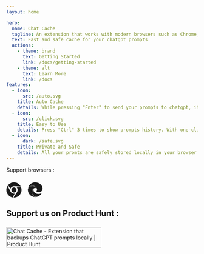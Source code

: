 ```yaml
---
layout: home

hero:
  name: Chat Cache
  tagline: An extension that works with modern browsers such as Chrome, Firefox, and Safari.
  text: Fast and safe cache for your chatgpt prompts
  actions:
    - theme: brand
      text: Getting Started
      link: /docs/getting-started
    - theme: alt
      text: Learn More
      link: /docs
features:
  - icon:
      src: /auto.svg
    title: Auto Cache
    details: While pressing "Enter" to send your prompts to chatgpt, it will be automatically cached.
  - icon:
      src: /click.svg
    title: Easy to Use
    details: Press "Ctrl" 3 times to show prompts history. With one-click you can restore it to the input.
  - icon:
      dark: /safe.svg
    title: Private and Safe
    details: All your promts are safely stored locally in your browser.
---
```


Support browsers :

<div style="margin-top: 1.5rem; display: flex; gap: 1rem;">
  <a href="https://chromewebstore.google.com/detail/chat-cache/jpacfhgclpnakbomojgmidmfcmjcddgj">
    <svg style="width: 2.5rem;" xmlns="http://www.w3.org/2000/svg" xmlns:xlink="http://www.w3.org/1999/xlink" viewBox="0 0 496 512"><path d="M131.5 217.5L55.1 100.1c47.6-59.2 119-91.8 192-92.1c42.3-.3 85.5 10.5 124.8 33.2c43.4 25.2 76.4 61.4 97.4 103L264 133.4c-58.1-3.4-113.4 29.3-132.5 84.1zm32.9 38.5c0 46.2 37.4 83.6 83.6 83.6s83.6-37.4 83.6-83.6s-37.4-83.6-83.6-83.6s-83.6 37.3-83.6 83.6zm314.9-89.2L339.6 174c37.9 44.3 38.5 108.2 6.6 157.2L234.1 503.6c46.5 2.5 94.4-7.7 137.8-32.9c107.4-62 150.9-192 107.4-303.9zM133.7 303.6L40.4 120.1C14.9 159.1 0 205.9 0 256c0 124 90.8 226.7 209.5 244.9l63.7-124.8c-57.6 10.8-113.2-20.8-139.5-72.5z" fill="currentColor"></path>
    </svg>
  </a>
  <a href="https://microsoftedge.microsoft.com/addons/detail/phdkbmfbhpifdhdkflflgnibakcffoop">
    <svg style="width: 2.5rem;" xmlns="http://www.w3.org/2000/svg" xmlns:xlink="http://www.w3.org/1999/xlink" viewBox="0 0 512 512"><path d="M481.92 134.48C440.87 54.18 352.26 8 255.91 8C137.05 8 37.51 91.68 13.47 203.66c26-46.49 86.22-79.14 149.46-79.14c79.27 0 121.09 48.93 122.25 50.18c22 23.8 33 50.39 33 83.1c0 10.4-5.31 25.82-15.11 38.57c-1.57 2-6.39 4.84-6.39 11c0 5.06 3.29 9.92 9.14 14c27.86 19.37 80.37 16.81 80.51 16.81A115.39 115.39 0 0 0 444.94 322a118.92 118.92 0 0 0 58.95-102.44c.5-43.43-15.5-72.3-21.97-85.08zM212.77 475.67a154.88 154.88 0 0 1-46.64-45c-32.94-47.42-34.24-95.6-20.1-136A155.5 155.5 0 0 1 203 215.75c59-45.2 94.84-5.65 99.06-1a80 80 0 0 0-4.89-10.14c-9.24-15.93-24-36.41-56.56-53.51c-33.72-17.69-70.59-18.59-77.64-18.59c-38.71 0-77.9 13-107.53 35.69C35.68 183.3 12.77 208.72 8.6 243c-1.08 12.31-2.75 62.8 23 118.27a248 248 0 0 0 248.3 141.61c-38.12-6.62-65.85-26.64-67.13-27.21zm250.72-98.33a7.76 7.76 0 0 0-7.92-.23a181.66 181.66 0 0 1-20.41 9.12a197.54 197.54 0 0 1-69.55 12.52c-91.67 0-171.52-63.06-171.52-144a61.12 61.12 0 0 1 6.52-26.75a168.72 168.72 0 0 0-38.76 50c-14.92 29.37-33 88.13 13.33 151.66c6.51 8.91 23 30 56 47.67c23.57 12.65 49 19.61 71.7 19.61c35.14 0 115.43-33.44 163-108.87a7.75 7.75 0 0 0-2.39-10.73z" fill="currentColor"></path></svg>
    </a>
</div>

## Support us on Product Hunt :

<div style="margin-top: 1.5rem;">
  <a href="https://www.producthunt.com/posts/chat-cache?utm_source=badge-featured&utm_medium=badge&utm_souce=badge-chat&#0045;cache" target="_blank"><img src="https://api.producthunt.com/widgets/embed-image/v1/featured.svg?post_id=444962&theme=light" alt="Chat&#0032;Cache - Extension&#0032;that&#0032;backups&#0032;ChatGPT&#0032;prompts&#0032;locally | Product Hunt" style="width: 250px; height: 54px;" width="250" height="54" /></a>
</div>
